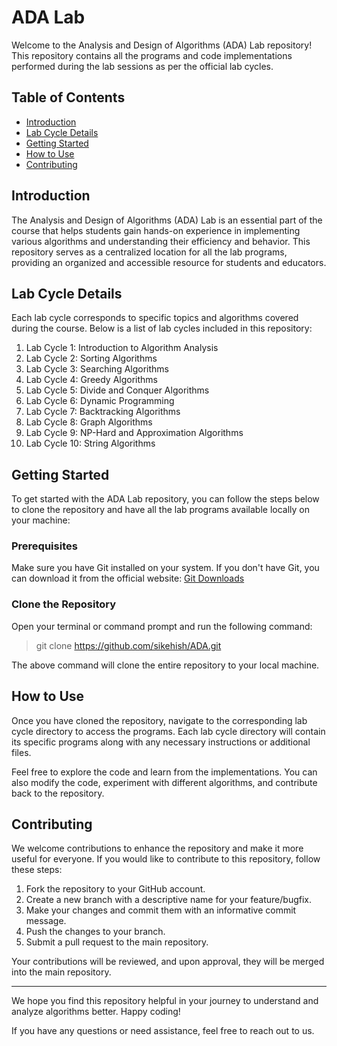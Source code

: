 # ADA Lab

Welcome to the Analysis and Design of Algorithms (ADA) Lab repository! This repository contains all the programs and code implementations performed during the lab sessions as per the official lab cycles.

## Table of Contents

- [Introduction](#introduction)
- [Lab Cycle Details](#lab-cycle-details)
- [Getting Started](#getting-started)
- [How to Use](#how-to-use)
- [Contributing](#contributing)

## Introduction

The Analysis and Design of Algorithms (ADA) Lab is an essential part of the course that helps students gain hands-on experience in implementing various algorithms and understanding their efficiency and behavior. This repository serves as a centralized location for all the lab programs, providing an organized and accessible resource for students and educators.

## Lab Cycle Details

Each lab cycle corresponds to specific topics and algorithms covered during the course. Below is a list of lab cycles included in this repository:

1. Lab Cycle 1: Introduction to Algorithm Analysis
2. Lab Cycle 2: Sorting Algorithms
3. Lab Cycle 3: Searching Algorithms
4. Lab Cycle 4: Greedy Algorithms
5. Lab Cycle 5: Divide and Conquer Algorithms
6. Lab Cycle 6: Dynamic Programming
7. Lab Cycle 7: Backtracking Algorithms
8. Lab Cycle 8: Graph Algorithms
9. Lab Cycle 9: NP-Hard and Approximation Algorithms
10. Lab Cycle 10: String Algorithms

## Getting Started

To get started with the ADA Lab repository, you can follow the steps below to clone the repository and have all the lab programs available locally on your machine:

### Prerequisites

Make sure you have Git installed on your system. If you don't have Git, you can download it from the official website: [Git Downloads](https://git-scm.com/downloads)

### Clone the Repository

Open your terminal or command prompt and run the following command:

> git clone https://github.com/sikehish/ADA.git

The above command will clone the entire repository to your local machine.

## How to Use

Once you have cloned the repository, navigate to the corresponding lab cycle directory to access the programs. Each lab cycle directory will contain its specific programs along with any necessary instructions or additional files.

Feel free to explore the code and learn from the implementations. You can also modify the code, experiment with different algorithms, and contribute back to the repository.

## Contributing

We welcome contributions to enhance the repository and make it more useful for everyone. If you would like to contribute to this repository, follow these steps:

1. Fork the repository to your GitHub account.
2. Create a new branch with a descriptive name for your feature/bugfix.
3. Make your changes and commit them with an informative commit message.
4. Push the changes to your branch.
5. Submit a pull request to the main repository.

Your contributions will be reviewed, and upon approval, they will be merged into the main repository.

---

We hope you find this repository helpful in your journey to understand and analyze algorithms better. Happy coding!

If you have any questions or need assistance, feel free to reach out to us.
